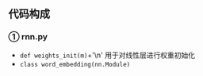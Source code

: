 ## 代码构成
### ① rnn.py 
- `def weights_init(m)`+'\n'
  用于对线性层进行权重初始化
- ```class word_embedding(nn.Module)```
